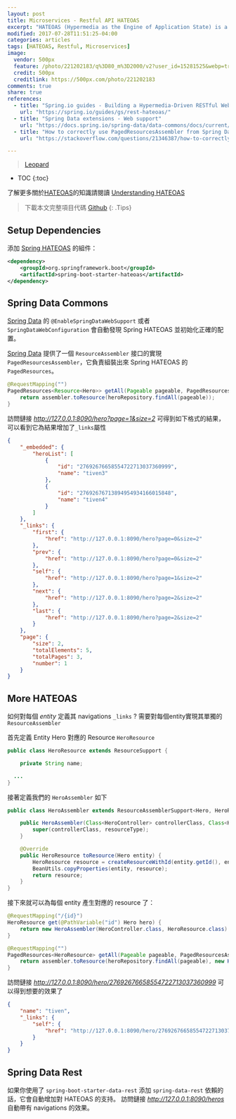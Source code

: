 ```yaml
---
layout: post
title: Microservices - Restful API HATEOAS
excerpt: "HATEOAS (Hypermedia as the Engine of Application State) is a constraint of the REST application architecture. A hypermedia-driven site provides information to navigate the site's REST interfaces dynamically by including hypermedia links with the responses. This capability differs from that of SOA-based systems and WSDL-driven interfaces."
modified: 2017-07-28T11:51:25-04:00
categories: articles
tags: [HATEOAS, Restful, Microservices]
image:
  vendor: 500px
  feature: /photo/221202183/q%3D80_m%3D2000/v2?user_id=15281525&webp=true&sig=d846d6dd286097443ef7ba53d6a163116274e569a12fc45ef9c060951a3da4fc
  credit: 500px
  creditlink: https://500px.com/photo/221202183
comments: true
share: true
references:
  - title: "Spring.io guides - Building a Hypermedia-Driven RESTful Web Service"
    url: "https://spring.io/guides/gs/rest-hateoas/"
  - title: "Spring Data extensions - Web support"
    url: "https://docs.spring.io/spring-data/data-commons/docs/current/reference/html/#core.extensions"
  - title: "How to correctly use PagedResourcesAssembler from Spring Data?"
    url: "https://stackoverflow.com/questions/21346387/how-to-correctly-use-pagedresourcesassembler-from-spring-data"

---
```


<style>
@import url('https://fonts.googleapis.com/css?family=Dosis:400,500');
.mdl-card__supporting-text.blog__post-body {
  font-family: 'Dosis', sans-serif;
}
</style>

> [Leopard](https://en.wikipedia.org/wiki/Leopard)

* TOC
{:toc}

了解更多關於[HATEOAS](https://en.wikipedia.org/wiki/HATEOAS)的知識請閱讀 [Understanding HATEOAS](https://spring.io/understanding/HATEOAS)

> 下載本文完整項目代碼 [Github](https://github.com/tiven-wang/try-cf/tree/spring-hateoas)
{: .Tips}

## Setup Dependencies

添加 [Spring HATEOAS][spring-hateoas] 的組件：

```xml
<dependency>
	<groupId>org.springframework.boot</groupId>
	<artifactId>spring-boot-starter-hateoas</artifactId>
</dependency>
```

## Spring Data Commons
[Spring Data][spring-data] 的 `@EnableSpringDataWebSupport` 或者 `SpringDataWebConfiguration` 會自動發現 Spring HATEOAS 並初始化正確的配置。

[Spring Data][spring-data] 提供了一個 `ResourceAssembler` 接口的實現 `PagedResourcesAssembler`，它負責組裝出來 Spring HATEOAS 的 `PagedResources`。

```java
@RequestMapping("")
PagedResources<Resource<Hero>> getAll(Pageable pageable, PagedResourcesAssembler<Hero> assembler) {
    return assembler.toResource(heroRepository.findAll(pageable));
}
```

訪問鏈接 *http://127.0.0.1:8090/hero?page=1&size=2* 可得到如下格式的結果，可以看到它為結果增加了`_links`屬性

```json
{
    "_embedded": {
        "heroList": [
            {
                "id": "27692676658554722713037360999",
                "name": "tiven3"
            },
            {
                "id": "27692676713894954934166015848",
                "name": "tiven4"
            }
        ]
    },
    "_links": {
        "first": {
            "href": "http://127.0.0.1:8090/hero?page=0&size=2"
        },
        "prev": {
            "href": "http://127.0.0.1:8090/hero?page=0&size=2"
        },
        "self": {
            "href": "http://127.0.0.1:8090/hero?page=1&size=2"
        },
        "next": {
            "href": "http://127.0.0.1:8090/hero?page=2&size=2"
        },
        "last": {
            "href": "http://127.0.0.1:8090/hero?page=2&size=2"
        }
    },
    "page": {
        "size": 2,
        "totalElements": 5,
        "totalPages": 3,
        "number": 1
    }
}
```

## More HATEOAS

如何對每個 *entity* 定義其 navigations `_links` ? 需要對每個entity實現其單獨的`ResourceAssembler`

首先定義 Entity Hero 對應的 Resource `HeroResource`

```java
public class HeroResource extends ResourceSupport {

	private String name;

  ...
}
```

接著定義我們的 `HeroAssembler` 如下

```java
public class HeroAssembler extends ResourceAssemblerSupport<Hero, HeroResource> {

	public HeroAssembler(Class<HeroController> controllerClass, Class<HeroResource> resourceType) {
		super(controllerClass, resourceType);
	}

	@Override
	public HeroResource toResource(Hero entity) {
		HeroResource resource = createResourceWithId(entity.getId(), entity);
		BeanUtils.copyProperties(entity, resource);
		return resource;
	}
}
```

接下來就可以為每個 entity 產生對應的 resource 了：

```java
@RequestMapping("/{id}")
HeroResource get(@PathVariable("id") Hero hero) {
    return new HeroAssembler(HeroController.class, HeroResource.class).toResource(hero);
}

@RequestMapping("")
PagedResources<HeroResource> getAll(Pageable pageable, PagedResourcesAssembler<Hero> assembler) {
    return assembler.toResource(heroRepository.findAll(pageable), new HeroAssembler(HeroController.class, HeroResource.class));
}
```

訪問鏈接 *http://127.0.0.1:8090/hero/27692676658554722713037360999* 可以得到想要的效果了

```json
{
    "name": "tiven",
    "_links": {
        "self": {
            "href": "http://127.0.0.1:8090/hero/27692676658554722713037360999"
        }
    }
}
```

## Spring Data Rest

如果你使用了 `spring-boot-starter-data-rest` 添加 `spring-data-rest` 依賴的話，它會自動增加對 HATEOAS 的支持。
訪問鏈接 *http://127.0.0.1:8090/heros* 自動帶有 navigations 的效果。


[spring-hateoas]:http://projects.spring.io/spring-hateoas/
[spring-data]:http://projects.spring.io/spring-data/
